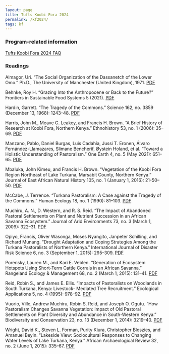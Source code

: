 ```yaml
---
layout: page
title: Tufts Koobi Fora 2024
permalink: /kf2024/
tags: kf
---
```


### Program-related information
[Tufts Koobi Fora 2024 FAQ](files/kf2024/FAQ.pdf)

### Readings

Almagor, Uri. “The Social Organization of the Dassanetch of the Lower Omo.” Ph.D., The University of Manchester (United Kingdom), 1971. [PDF](files/kf2024/almagor1971.pdf)

Behnke, Roy H. “Grazing Into the Anthropocene or Back to the Future?” Frontiers in Sustainable Food Systems 5 (2021). [PDF](files/kf2024/behnke2021.pdf)

Hardin, Garrett. “The Tragedy of the Commons.” Science 162, no. 3859 (December 13, 1968): 1243–48.  [PDF](files/kf2024/hardin1968.pdf)

Harris, John M., Meave G. Leakey, and Francis H. Brown. “A Brief History of Research at Koobi Fora, Northern Kenya.” Ethnohistory 53, no. 1 (2006): 35–69. [PDF](files/kf2024/harris2006.pdf)

Manzano, Pablo, Daniel Burgas, Luis Cadahía, Jussi T. Eronen, Álvaro Fernández-Llamazares, Slimane Bencherif, Øystein Holand, et al. “Toward a Holistic Understanding of Pastoralism.” One Earth 4, no. 5 (May 2021): 651–65. [PDF](files/kf2024/manzano2021.pdf)

Mbaluka, John Kimeu, and Francis H. Brown. “Vegetation of the Koobi Fora Region Northeast of Lake Turkana, Marsabit County, Northern Kenya.” Journal of East African Natural History 105, no. 1 (January 1, 2016): 21-50–50. [PDF](files/kf2024/mbaluka2016.pdf)

McCabe, J. Terrence. “Turkana Pastoralism: A Case against the Tragedy of the Commons.” Human Ecology 18, no. 1 (1990): 81–103. [PDF](files/kf2024/mccabe1990.pdf)

Muchiru, A. N., D. Western, and R. S. Reid. “The Impact of Abandoned Pastoral Settlements on Plant and Nutrient Succession in an African Savanna Ecosystem.” Journal of Arid Environments 73, no. 3 (March 1, 2009): 322–31. [PDF](files/kf2024/muchiru2009.pdf)

Opiyo, Francis, Oliver Wasonga, Moses Nyangito, Janpeter Schilling, and Richard Munang. “Drought Adaptation and Coping Strategies Among the Turkana Pastoralists of Northern Kenya.” International Journal of Disaster Risk Science 6, no. 3 (September 1, 2015): 295–309. [PDF](files/kf2024/opiyo2015.pdf)

Porensky, Lauren M., and Kari E. Veblen. “Generation of Ecosystem Hotspots Using Short-Term Cattle Corrals in an African Savanna.” Rangeland Ecology & Management 68, no. 2 (March 1, 2015): 131–41. [PDF](files/kf2024/porensky2015.pdf)

Reid, Robin S., and James E. Ellis. “Impacts of Pastoralists on Woodlands in South Turkana, Kenya: Livestock- Mediated Tree Recruitment.” Ecological Applications 5, no. 4 (1995): 978–92. [PDF](files/kf2024/reid1995.pdf)

Vuorio, Ville, Andrew Muchiru, Robin S. Reid, and Joseph O. Ogutu. “How Pastoralism Changes Savanna Vegetation: Impact of Old Pastoral Settlements on Plant Diversity and Abundance in South-Western Kenya.” Biodiversity and Conservation 23, no. 13 (December 1, 2014): 3219–40. [PDF](files/kf2024/vuorio2014.pdf)

Wright, David K., Steven L. Forman, Purity Kiura, Christopher Bloszies, and Amanuel Beyin. “Lakeside View: Sociocultural Responses to Changing Water Levels of Lake Turkana, Kenya.” African Archaeological Review 32, no. 2 (June 1, 2015): 335–67. [PDF](files/kf2024/wright2015.pdf)


